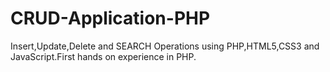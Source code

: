 # CRUD-Application-PHP
Insert,Update,Delete and SEARCH Operations using PHP,HTML5,CSS3 and JavaScript.First hands on experience in PHP.
